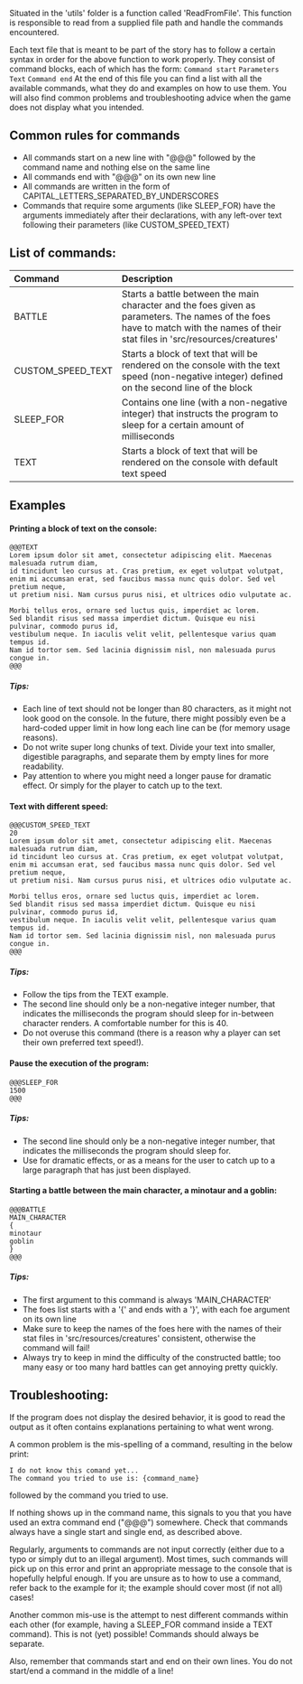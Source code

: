 Situated in the 'utils' folder is a function called 'ReadFromFile'. This function is responsible to read from a supplied file path and handle the commands encountered.

Each text file that is meant to be part of the story has to follow a certain syntax in order for the above function to work properly. They consist of command blocks, each of which has the form:
`Command start`
`Parameters`
`Text`
`Command end`
At the end of this file you can find a list with all the available commands, what they do and examples on how to use them. You will also find common problems and troubleshooting advice when the game does not display what you intended.

## Common rules for commands
* All commands start on a new line with "@@@" followed by the command name and nothing else on the same line
* All commands end with "@@@" on its own new line
* All commands are written in the form of CAPITAL_LETTERS_SEPARATED_BY_UNDERSCORES
* Commands that require some arguments (like SLEEP_FOR) have the arguments immediately after their declarations, with any left-over text following their parameters (like CUSTOM_SPEED_TEXT)

## List of commands:

| Command           | Description   |
| :---              | :----         |
| BATTLE            | Starts a battle between the main character and the foes given as parameters. The names of the foes have to match with the names of their stat files in 'src/resources/creatures'|
| CUSTOM_SPEED_TEXT | Starts a block of text that will be rendered on the console with the text speed (non-negative integer) defined on the second line of the block|
| SLEEP_FOR         | Contains one line (with a non-negative integer) that instructs the program to sleep for a certain amount of milliseconds|
| TEXT              | Starts a block of text that will be rendered on the console with default text speed|

## Examples
#### Printing a block of text on the console:
```
@@@TEXT
Lorem ipsum dolor sit amet, consectetur adipiscing elit. Maecenas malesuada rutrum diam,
id tincidunt leo cursus at. Cras pretium, ex eget volutpat volutpat,
enim mi accumsan erat, sed faucibus massa nunc quis dolor. Sed vel pretium neque,
ut pretium nisi. Nam cursus purus nisi, et ultrices odio vulputate ac.

Morbi tellus eros, ornare sed luctus quis, imperdiet ac lorem.
Sed blandit risus sed massa imperdiet dictum. Quisque eu nisi pulvinar, commodo purus id,
vestibulum neque. In iaculis velit velit, pellentesque varius quam tempus id.
Nam id tortor sem. Sed lacinia dignissim nisl, non malesuada purus congue in.
@@@
```
##### Tips:
* Each line of text should not be longer than 80 characters, as it might not look good on the console. In the future, there might possibly even be a hard-coded upper limit in how long each line can be (for memory usage reasons).
* Do not write super long chunks of text. Divide your text into smaller, digestible paragraphs, and separate them by empty lines for more readability.
* Pay attention to where you might need a longer pause for dramatic effect. Or simply for the player to catch up to the text.

#### Text with different speed:
```
@@@CUSTOM_SPEED_TEXT
20
Lorem ipsum dolor sit amet, consectetur adipiscing elit. Maecenas malesuada rutrum diam,
id tincidunt leo cursus at. Cras pretium, ex eget volutpat volutpat,
enim mi accumsan erat, sed faucibus massa nunc quis dolor. Sed vel pretium neque,
ut pretium nisi. Nam cursus purus nisi, et ultrices odio vulputate ac.

Morbi tellus eros, ornare sed luctus quis, imperdiet ac lorem.
Sed blandit risus sed massa imperdiet dictum. Quisque eu nisi pulvinar, commodo purus id,
vestibulum neque. In iaculis velit velit, pellentesque varius quam tempus id.
Nam id tortor sem. Sed lacinia dignissim nisl, non malesuada purus congue in.
@@@
```

##### Tips:
* Follow the tips from the TEXT example.
* The second line should only be a non-negative integer number, that indicates the milliseconds the program should sleep for in-between character renders. A comfortable number for this is 40.
* Do not overuse this command (there is a reason why a player can set their own preferred text speed!).

#### Pause the execution of the program:
```
@@@SLEEP_FOR
1500
@@@
```

##### Tips:
* The second line should only be a non-negative integer number, that indicates the milliseconds the program should sleep for.
* Use for dramatic effects, or as a means for the user to catch up to a large paragraph that has just been displayed.

#### Starting a battle between the main character, a minotaur and a goblin:
```
@@@BATTLE
MAIN_CHARACTER
{
minotaur
goblin
}
@@@
```
##### Tips:
* The first argument to this command is always 'MAIN_CHARACTER'
* The foes list starts with a '{' and ends with a '}', with each foe argument on its own line
* Make sure to keep the names of the foes here with the names of their stat files in 'src/resources/creatures' consistent, otherwise the command will fail!
* Always try to keep in mind the difficulty of the constructed battle; too many easy or too many hard battles can get annoying pretty quickly.

## Troubleshooting:
If the program does not display the desired behavior, it is good to read the output as it often contains explanations pertaining to what went wrong.

A common problem is the mis-spelling of a command, resulting in the below print:
```
I do not know this comand yet...
The command you tried to use is: {command_name}
```
followed by the command you tried to use.

If nothing shows up in the command name, this signals to you that you have used an extra command end ("@@@") somewhere. Check that commands always have a single start and single end, as described above.

Regularly, arguments to commands are not input correctly (either due to a typo or simply dut to an illegal argument). Most times, such commands will pick up on this error and print an appropriate message to the console that is hopefully helpful enough. If you are unsure as to how to use a command, refer back to the example for it; the example should cover most (if not all) cases!

Another common mis-use is the attempt to nest different commands within each other (for example, having a SLEEP_FOR command inside a TEXT command). This is not (yet) possible! Commands should always be separate.

Also, remember that commands start and end on their own lines. You do not start/end a command in the middle of a line!
